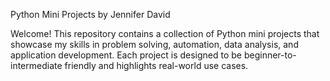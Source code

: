 Python Mini Projects by Jennifer David

Welcome! This repository contains a collection of Python mini projects that showcase my skills in problem solving, automation, data analysis, and application development.
Each project is designed to be beginner-to-intermediate friendly and highlights real-world use cases.
